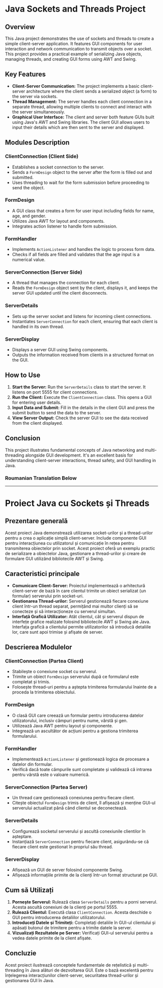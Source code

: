 # Java Sockets and Threads Project

## Overview

This Java project demonstrates the use of sockets and threads to create a simple client-server application. It features GUI components for user interaction and network communication to transmit objects over a socket. This project provides a practical example of serializing Java objects, managing threads, and creating GUI forms using AWT and Swing.

## Key Features

- **Client-Server Communication:** The project implements a basic client-server architecture where the client sends a serialized object (a form) to the server via sockets.
- **Thread Management:** The server handles each client connection in a separate thread, allowing multiple clients to connect and interact with the server simultaneously.
- **Graphical User Interface:** The client and server both feature GUIs built using Java's AWT and Swing libraries. The client GUI allows users to input their details which are then sent to the server and displayed.

## Modules Description

### ClientConnection (Client Side)

- Establishes a socket connection to the server.
- Sends a `FormDesign` object to the server after the form is filled out and submitted.
- Uses threading to wait for the form submission before proceeding to send the object.

### FormDesign

- A GUI class that creates a form for user input including fields for name, age, and gender.
- Utilizes Java AWT for layout and components.
- Integrates action listener to handle form submission.

### FormHandler

- Implements `ActionListener` and handles the logic to process form data.
- Checks if all fields are filled and validates that the age input is a numerical value.

### ServerConnection (Server Side)

- A thread that manages the connection for each client.
- Reads the `FormDesign` object sent by the client, displays it, and keeps the server GUI updated until the client disconnects.

### ServerDetails

- Sets up the server socket and listens for incoming client connections.
- Instantiates `ServerConnection` for each client, ensuring that each client is handled in its own thread.

### ServerDisplay

- Displays a server GUI using Swing components.
- Outputs the information received from clients in a structured format on the GUI.

## How to Use

1. **Start the Server:** Run the `ServerDetails` class to start the server. It listens on port 5555 for client connections.
2. **Run the Client:** Execute the `ClientConnection` class. This opens a GUI for entering user details.
3. **Input Data and Submit:** Fill in the details in the client GUI and press the submit button to send the data to the server.
4. **View Server Output:** Check the server GUI to see the data received from the client displayed.

## Conclusion

This project illustrates fundamental concepts of Java networking and multi-threading alongside GUI development. It's an excellent basis for understanding client-server interactions, thread safety, and GUI handling in Java.


### Roumanian Translation Below
---


# Proiect Java cu Sockets și Threads

## Prezentare generală

Acest proiect Java demonstrează utilizarea socket-urilor și a thread-urilor pentru a crea o aplicație simplă client-server. Include componente GUI pentru interacțiunea cu utilizatorul și comunicație în rețea pentru transmiterea obiectelor prin socket. Acest proiect oferă un exemplu practic de serializare a obiectelor Java, gestionare a thread-urilor și creare de formulare GUI utilizând bibliotecile AWT și Swing.

## Caracteristici principale

- **Comunicare Client-Server:** Proiectul implementează o arhitectură client-server de bază în care clientul trimite un obiect serializat (un formular) serverului prin socket-uri.
- **Gestionarea Thread-urilor:** Serverul gestionează fiecare conexiune client într-un thread separat, permițând mai multor clienți să se conecteze și să interacționeze cu serverul simultan.
- **Interfață Grafică Utilizator:** Atât clientul, cât și serverul dispun de interfețe grafice realizate folosind bibliotecile AWT și Swing ale Java. Interfața grafică a clientului permite utilizatorilor să introducă detaliile lor, care sunt apoi trimise și afișate de server.

## Descrierea Modulelor

### ClientConnection (Partea Client)

- Stabilește o conexiune socket cu serverul.
- Trimite un obiect `FormDesign` serverului după ce formularul este completat și trimis.
- Folosește thread-uri pentru a aștepta trimiterea formularului înainte de a proceda la trimiterea obiectului.

### FormDesign

- O clasă GUI care creează un formular pentru introducerea datelor utilizatorului, inclusiv câmpuri pentru nume, vârstă și gen.
- Utilizează Java AWT pentru layout și componente.
- Integrează un ascultător de acțiuni pentru a gestiona trimiterea formularului.

### FormHandler

- Implementează `ActionListener` și gestionează logica de procesare a datelor din formular.
- Verifică dacă toate câmpurile sunt completate și validează că intrarea pentru vârstă este o valoare numerică.

### ServerConnection (Partea Server)

- Un thread care gestionează conexiunea pentru fiecare client.
- Citește obiectul `FormDesign` trimis de client, îl afișează și menține GUI-ul serverului actualizat până când clientul se deconectează.

### ServerDetails

- Configurează socketul serverului și ascultă conexiunile clientilor în așteptare.
- Instanțiază `ServerConnection` pentru fiecare client, asigurându-se că fiecare client este gestionat în propriul său thread.

### ServerDisplay

- Afișează un GUI de server folosind componente Swing.
- Afișează informațiile primite de la clienți într-un format structurat pe GUI.

## Cum să Utilizați

1. **Pornește Serverul:** Rulează clasa `ServerDetails` pentru a porni serverul. Acesta ascultă conexiuni de la clienți pe portul 5555.
2. **Rulează Clientul:** Execută clasa `ClientConnection`. Acesta deschide o GUI pentru introducerea detaliilor utilizatorului.
3. **Introduceți Datele și Trimiteți:** Completați detaliile în GUI-ul clientului și apăsați butonul de trimitere pentru a trimite datele la server.
4. **Vizualizați Rezultatele pe Server:** Verificați GUI-ul serverului pentru a vedea datele primite de la client afișate.

## Concluzie

Acest proiect ilustrează conceptele fundamentale de rețelistică și multi-threading în Java alături de dezvoltarea GUI. Este o bază excelentă pentru înțelegerea interacțiunilor client-server, securitatea thread-urilor și gestionarea GUI în Java.

